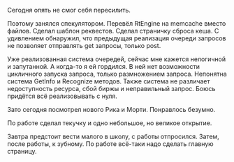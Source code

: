 Сегодня опять не смог себя пересилить.

Поэтому занялся спекулятором.
Перевёл RtEngine на memcache вместо файлов. Сделал шаблон реквестов. Сделал страничку сброса кеша.
С удивлением обнаружил, что предыдущая реализация очереди запросов не позволяет отправлять get запросы, только post.

Уже реализованная система очередей, сейчас мне кажется нелогичной и запутанной. А когда-то я ей гордился.
В ней нет возможности цикличного запуска запроса, только размножением запроса.
Непонятна система GetInfo и Recognize методов.
Также система не различает недоступность ресурса, сбой биржы и неправильный запрос.
Боюсь придётся всё реализовывать с нуля.

Зато сегодня посмотрел нового Рика и Морти. Понравлось безумно.

По работе сделал текучку и одно небольшое, но великое открытие.

Завтра предстоит вести малого в школу, с работы отпросился. Затем, после работы, к зубному.
По работе всё-таки надо сделать главную страницу.